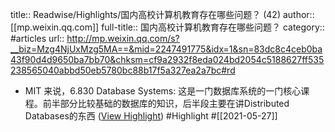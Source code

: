 title:: Readwise/Highlights/国内高校计算机教育存在哪些问题？ (42)
author:: [[mp.weixin.qq.com]]
full-title:: 国内高校计算机教育存在哪些问题？
category:: #articles
url:: http://mp.weixin.qq.com/s?__biz=Mzg4NjUxMzg5MA==&mid=2247491775&idx=1&sn=83dc8c4ceb0ba43f90d4d9650ba7bb70&chksm=cf9a2932f8eda024bd2054c5188627ff535238565040abbd50eb5780bc88b17f5a327ea2a7bc#rd

- MIT 来说，6.830 Database Systems: 这是一门数据库系统的一门核心课程。前半部分比较基础的数据库的知识，后半段主要在讲Distributed Databases的东西 ([View Highlight](https://instapaper.com/read/1415338242/16509936)) #Highlight #[[2021-05-27]]